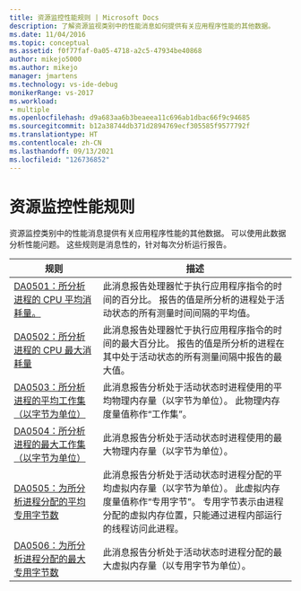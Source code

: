 ```yaml
---
title: 资源监控性能规则 | Microsoft Docs
description: 了解资源监视类别中的性能消息如何提供有关应用程序性能的其他数据。
ms.date: 11/04/2016
ms.topic: conceptual
ms.assetid: f0f77faf-0a05-4718-a2c5-47934be40868
author: mikejo5000
ms.author: mikejo
manager: jmartens
ms.technology: vs-ide-debug
monikerRange: vs-2017
ms.workload:
- multiple
ms.openlocfilehash: d9a683aa6b3beaeea11c696ab1dbac66f9c94685
ms.sourcegitcommit: b12a38744db371d2894769ecf305585f9577792f
ms.translationtype: HT
ms.contentlocale: zh-CN
ms.lasthandoff: 09/13/2021
ms.locfileid: "126736852"
---
```

# <a name="resource-monitoring-performance-rules"></a>资源监控性能规则
资源监控类别中的性能消息提供有关应用程序性能的其他数据。 可以使用此数据分析性能问题。 这些规则是消息性的，针对每次分析运行报告。

|规则|描述|
|-|-|
|[DA0501：所分析进程的 CPU 平均消耗量。](../profiling/da0501-average-cpu-consumption-by-the-process-being-profiled.md)|此消息报告处理器忙于执行应用程序指令的时间的百分比。 报告的值是所分析的进程处于活动状态的所有测量时间间隔的平均值。|
|[DA0502：所分析进程的 CPU 最大消耗量](../profiling/da0502-maximum-cpu-consumption-by-the-process-being-profiled.md)|此消息报告处理器忙于执行应用程序指令的时间的最大百分比。 报告的值是所分析的进程在其中处于活动状态的所有测量间隔中报告的最大值。|
|[DA0503：所分析进程的平均工作集（以字节为单位）](../profiling/da0503-average-working-set-in-bytes-for-the-process-being-profiled.md)|此消息报告分析处于活动状态时进程使用的平均物理内存量（以字节为单位）。 此物理内存度量值称作“工作集”。|
|[DA0504：所分析进程的最大工作集（以字节为单位）](../profiling/da0504-maximum-working-set-in-bytes-for-the-process-being-profiled.md)|此消息报告分析处于活动状态时进程使用的最大物理内存量（以字节为单位）。|
|[DA0505：为所分析进程分配的平均专用字节数](../profiling/da0505-average-private-bytes-allocated-for-the-process-being-profiled.md)|此消息报告分析处于活动状态时进程分配的平均虚拟内存量（以字节为单位）。 此虚拟内存度量值称作“专用字节”。 专用字节表示由进程分配的虚拟内存位置，只能通过进程内部运行的线程访问此进程。|
|[DA0506：为所分析进程分配的最大专用字节数](../profiling/da0506-maximum-private-bytes-allocated-for-the-process-being-profiled.md)|此消息报告分析处于活动状态时进程分配的最大虚拟内存量（以专用字节为单位）。|
